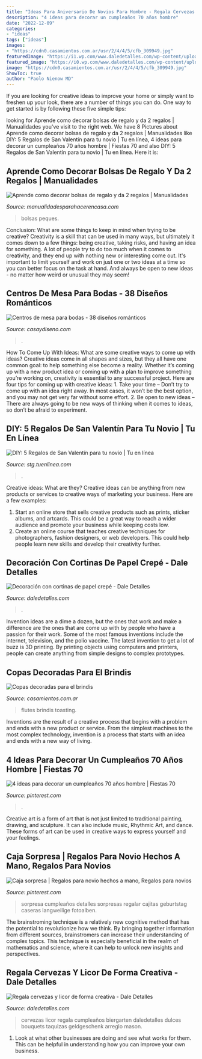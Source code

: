 ```yaml
---
title: "Ideas Para Aniversario De Novios Para Hombre - Regala Cervezas Y Licor De Forma Creativa"
description: "4 ideas para decorar un cumpleaños 70 años hombre"
date: "2022-12-09"
categories:
- "ideas"
tags: ["ideas"]
images:
- "https://cdn0.casamientos.com.ar/usr/2/4/4/5/cfb_309949.jpg"
featuredImage: "https://i1.wp.com/www.daledetalles.com/wp-content/uploads/2016/08/decoracion-con-papel-creppe7.jpg"
featured_image: "https://i0.wp.com/www.daledetalles.com/wp-content/uploads/2017/05/regala-cervezas-y-licor-de-forma-creativa11.jpg"
image: "https://cdn0.casamientos.com.ar/usr/2/4/4/5/cfb_309949.jpg"
ShowToc: true
author: "Paolo Nienow MD"
---
```



If you are looking for creative ideas to improve your home or simply want to freshen up your look, there are a number of things you can do. One way to get started is by following these five simple tips: 

	

		
looking for Aprende como decorar bolsas de regalo y da 2 regalos | Manualidades you've visit to the right web. We have 8 Pictures about Aprende como decorar bolsas de regalo y da 2 regalos | Manualidades like DIY: 5 Regalos de San Valentín para tu novio | Tu en línea, 4 ideas para decorar un cumpleaños 70 años hombre | Fiestas 70 and also DIY: 5 Regalos de San Valentín para tu novio | Tu en línea. Here it is:
		
    
## Aprende Como Decorar Bolsas De Regalo Y Da 2 Regalos | Manualidades

<img loading=lazy src="https://manualidadesparahacerencasa.com/wp-content/uploads/2017/04/como-decorar-bolsas-de-regalo-para-caballero.jpg" onerror="this.onerror=null;this.src='https://tse1.mm.bing.net/th?id=OIP.PhrbgRe_Z-PvS-zwZ6qqHwAAAA&amp;pid=15.1';" alt="Aprende como decorar bolsas de regalo y da 2 regalos | Manualidades">

_Source: manualidadesparahacerencasa.com_

>bolsas peques. 

	

Conclusion: What are some things to keep in mind when trying to be creative?
Creativity is a skill that can be used in many ways, but ultimately it comes down to a few things: being creative, taking risks, and having an idea for something. A lot of people try to do too much when it comes to creativity, and they end up with nothing new or interesting come out. It's important to limit yourself and work on just one or two ideas at a time so you can better focus on the task at hand. And always be open to new ideas - no matter how weird or unusual they may seem!

    
## Centros De Mesa Para Bodas - 38 Diseños Románticos

<img loading=lazy src="https://casaydiseno.com/wp-content/uploads/2015/10/bonita.mesa-estilo.-romantico.jpg" onerror="this.onerror=null;this.src='https://tse3.mm.bing.net/th?id=OIP.j4847hOddkM2ixaEiT0FSQHaLH&amp;pid=15.1';" alt="Centros de mesa para bodas - 38 diseños románticos">

_Source: casaydiseno.com_

>. 

	

How To Come Up With Ideas: What are some creative ways to come up with ideas?
Creative ideas come in all shapes and sizes, but they all have one common goal: to help something else become a reality. Whether it’s coming up with a new product idea or coming up with a plan to improve something you’re working on, creativity is essential to any successful project. Here are four tips for coming up with creative ideas: 1. Take your time – Don’t try to come up with an idea right away. In most cases, it won’t be the best option, and you may not get very far without some effort. 2. Be open to new ideas – There are always going to be new ways of thinking when it comes to ideas, so don’t be afraid to experiment. 
    
## DIY: 5 Regalos De San Valentín Para Tu Novio | Tu En Línea

<img loading=lazy src="https://dam.tbg.com.mx/content/dam/tbg/mexico/tu/mx/galerias/18/02/09/regalos-novio-san-valentin-4.jpg.imgo.jpg" onerror="this.onerror=null;this.src='https://tse4.mm.bing.net/th?id=OIP.PjFeOnnWAR9cjGBbzpR1wwHaNV&amp;pid=15.1';" alt="DIY: 5 Regalos de San Valentín para tu novio | Tu en línea">

_Source: stg.tuenlinea.com_

>. 

	

Creative ideas: What are they?
Creative ideas can be anything from new products or services to creative ways of marketing your business. Here are a few examples:
1. Start an online store that sells creative products such as prints, sticker albums, and artcards. This could be a great way to reach a wider audience and promote your business while keeping costs low.
2. Create an online course that teaches creative techniques for photographers, fashion designers, or web developers. This could help people learn new skills and develop their creativity further.

    
## Decoración Con Cortinas De Papel Crepé - Dale Detalles

<img loading=lazy src="https://i1.wp.com/www.daledetalles.com/wp-content/uploads/2016/08/decoracion-con-papel-creppe7.jpg" onerror="this.onerror=null;this.src='https://tse2.mm.bing.net/th?id=OIP.0EOvMXrU5VQqt_BK8aCABgHaLD&amp;pid=15.1';" alt="Decoración con cortinas de papel crepé - Dale Detalles">

_Source: daledetalles.com_

>. 

	

Invention ideas are a dime a dozen, but the ones that work and make a difference are the ones that are come up with by people who have a passion for their work. Some of the most famous inventions include the internet, television, and the polio vaccine. The latest invention to get a lot of buzz is 3D printing. By printing objects using computers and printers, people can create anything from simple designs to complex prototypes.

    
## Copas Decoradas Para El Brindis

<img loading=lazy src="https://cdn0.casamientos.com.ar/usr/2/4/4/5/cfb_309949.jpg" onerror="this.onerror=null;this.src='https://tse3.mm.bing.net/th?id=OIP.lfIna2pHKCR-HmAhIt3_twHaJ4&amp;pid=15.1';" alt="Copas decoradas para el brindis">

_Source: casamientos.com.ar_

>flutes brindis toasting. 

	

Inventions are the result of a creative process that begins with a problem and ends with a new product or service. From the simplest machines to the most complex technology, invention is a process that starts with an idea and ends with a new way of living.

    
## 4 Ideas Para Decorar Un Cumpleaños 70 Años Hombre | Fiestas 70

<img loading=lazy src="https://i.pinimg.com/originals/b7/25/8d/b7258ded21af3057613dc40f4e26007f.jpg" onerror="this.onerror=null;this.src='https://tse3.mm.bing.net/th?id=OIP.mUFxcBcHgwHfpqx8vJ3ywQAAAA&amp;pid=15.1';" alt="4 ideas para decorar un cumpleaños 70 años hombre | Fiestas 70">

_Source: pinterest.com_

>. 

	

Creative art is a form of art that is not just limited to traditional painting, drawing, and sculpture. It can also include music, Rhythmic Art, and dance. These forms of art can be used in creative ways to express yourself and your feelings.

    
## Caja Sorpresa | Regalos Para Novio Hechos A Mano, Regalos Para Novios

<img loading=lazy src="https://i.pinimg.com/736x/d3/04/47/d304472d8cdbf51b0ad95d8767e913f7.jpg" onerror="this.onerror=null;this.src='https://tse2.mm.bing.net/th?id=OIP.RN8sacUaw4oyaC8GCDB0jwHaML&amp;pid=15.1';" alt="Caja sorpresa | Regalos para novio hechos a mano, Regalos para novios">

_Source: pinterest.com_

>sorpresa cumpleaños detalles sorpresas regalar cajitas geburtstag caseras langweilige fotoalben. 

	

The brainstroming technique is a relatively new cognitive method that has the potential to revolutionize how we think. By bringing together information from different sources, brainstromers can increase their understanding of complex topics. This technique is especially beneficial in the realm of mathematics and science, where it can help to unlock new insights and perspectives.

    
## Regala Cervezas Y Licor De Forma Creativa - Dale Detalles

<img loading=lazy src="https://i0.wp.com/www.daledetalles.com/wp-content/uploads/2017/05/regala-cervezas-y-licor-de-forma-creativa11.jpg" onerror="this.onerror=null;this.src='https://tse3.mm.bing.net/th?id=OIP.cQPI-4DAZJw5xwcqliN6VQHaJ4&amp;pid=15.1';" alt="Regala cervezas y licor de forma creativa - Dale Detalles">

_Source: daledetalles.com_

>cervezas licor regala cumpleaños biergarten daledetalles dulces bouquets taquizas geldgeschenk arreglo mason. 

	

1. Look at what other businesses are doing and see what works for them. This can be helpful in understanding how you can improve your own business. 

